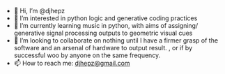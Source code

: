 - 👋 Hi, I’m @djhepz
- 👀 I’m interested in python logic and generative coding practices
- 🌱 I’m currently learning music in python, with aims of assigning/ generative signal processing outputs to geometric visual cues 
- 💞️ I’m looking to collaborate on nothing until I have a firmer grasp of the software and an arsenal of hardware to output result.
, or if by successful woo by anyone on the same frequency.
- 📫 How to reach me: djhepz@gmail.com

<!---
djhepz/djhepz is a ✨ special ✨ repository because its `README.md` (this file) appears on your GitHub profile.
You can click the Preview link to take a look at your changes.
--->

